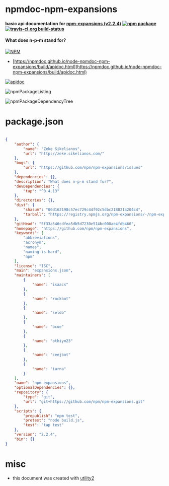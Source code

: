 # npmdoc-npm-expansions

#### basic api documentation for  [npm-expansions (v2.2.4)](https://github.com/npm/npm-expansions)  [![npm package](https://img.shields.io/npm/v/npmdoc-npm-expansions.svg?style=flat-square)](https://www.npmjs.org/package/npmdoc-npm-expansions) [![travis-ci.org build-status](https://api.travis-ci.org/npmdoc/node-npmdoc-npm-expansions.svg)](https://travis-ci.org/npmdoc/node-npmdoc-npm-expansions)

#### What does n-p-m stand for?

[![NPM](https://nodei.co/npm/npm-expansions.png?downloads=true&downloadRank=true&stars=true)](https://www.npmjs.com/package/npm-expansions)

- [https://npmdoc.github.io/node-npmdoc-npm-expansions/build/apidoc.html](https://npmdoc.github.io/node-npmdoc-npm-expansions/build/apidoc.html)

[![apidoc](https://npmdoc.github.io/node-npmdoc-npm-expansions/build/screenCapture.buildCi.browser.%252Ftmp%252Fbuild%252Fapidoc.html.png)](https://npmdoc.github.io/node-npmdoc-npm-expansions/build/apidoc.html)

![npmPackageListing](https://npmdoc.github.io/node-npmdoc-npm-expansions/build/screenCapture.npmPackageListing.svg)

![npmPackageDependencyTree](https://npmdoc.github.io/node-npmdoc-npm-expansions/build/screenCapture.npmPackageDependencyTree.svg)



# package.json

```json

{
    "author": {
        "name": "Zeke Sikelianos",
        "url": "http://zeke.sikelianos.com/"
    },
    "bugs": {
        "url": "https://github.com/npm/npm-expansions/issues"
    },
    "dependencies": {},
    "description": "What does n-p-m stand for?",
    "devDependencies": {
        "tap": "^0.4.13"
    },
    "directories": {},
    "dist": {
        "shasum": "00d162198c57ec729c44f92c5dbc2188214204c4",
        "tarball": "https://registry.npmjs.org/npm-expansions/-/npm-expansions-2.2.4.tgz"
    },
    "gitHead": "5f33a546cdfea5db5d7230e514bc008ae4fdb460",
    "homepage": "https://github.com/npm/npm-expansions",
    "keywords": [
        "abbreviations",
        "acronym",
        "names",
        "naming-is-hard",
        "npm"
    ],
    "license": "ISC",
    "main": "expansions.json",
    "maintainers": [
        {
            "name": "isaacs"
        },
        {
            "name": "rockbot"
        },
        {
            "name": "seldo"
        },
        {
            "name": "bcoe"
        },
        {
            "name": "othiym23"
        },
        {
            "name": "ceejbot"
        },
        {
            "name": "iarna"
        }
    ],
    "name": "npm-expansions",
    "optionalDependencies": {},
    "repository": {
        "type": "git",
        "url": "git+https://github.com/npm/npm-expansions.git"
    },
    "scripts": {
        "prepublish": "npm test",
        "pretest": "node build.js",
        "test": "tap test"
    },
    "version": "2.2.4",
    "bin": {}
}
```



# misc
- this document was created with [utility2](https://github.com/kaizhu256/node-utility2)
